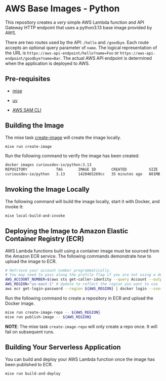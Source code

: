 # AWS Base Images - Python

This repository creates a _very_ simple AWS Lambda function and API Gateway HTTP endpoint that uses a python3.13 base image provided by AWS.

There are two routes used by the API: `/hello` and `/goodbye`. Each route accepts an optional query parameter of `name`. The logical representation of the URL is `https://aws-api-endpoint/hello?name=Foo` or `https://aws-api-endpoint/goodbye?name=Bar`. The actual AWS API endpoint is determined when the application is deployed to AWS.

## Pre-requisites

* [mise](https://mise.jdx.dev/)

* [uv](https://docs.astral.sh/uv/)

* [AWS SAM CLI](https://docs.aws.amazon.com/serverless-application-model/latest/developerguide/what-is-sam.html)

## Building the Image

The mise task [create-image](.config/mise/tasks/create-image) will create the image locally.

```bash
mise run create-image
```

Run the following command to verify the image has been created:

```bash
docker images curiousdev-io/python:3.13
REPOSITORY             TAG       IMAGE ID       CREATED          SIZE
curiousdev-io/python   3.13      1420465269cc   35 minutes ago   801MB
```

## Invoking the Image Locally

The following command will build the image locally, start it with Docker, and invoke it:

```bash
mise local-build-and-invoke
```

## Deploying the Image to Amazon Elastic Container Registry (ECR)

AWS Lambda functions built using a container image must be sourced from the Amazon ECR service. The following commands demonstrate how to upload the image to ECR.

```bash
# Retrieve your account number programmatically.
# You may need to pass along the profile flag if you are not using a default AWS profile.
AWS_ACCOUNT_NUMBER=$(aws sts get-caller-identity --query Account --output text)
AWS_REGION="us-east-1" # Update to reflect the region you want to use
aws ecr get-login-password --region ${AWS_REGION} | docker login --username AWS --password-stdin ${AWS_ACCOUNT_NUMBER}.dkr.ecr.${AWS_REGION}.amazonaws.com
```

Run the following command to create a repository in ECR and upload the Docker image.

```bash
mise run create-image-repo -- ${AWS_REGION}
mise run publish-image -- ${AWS_REGION}
```

**NOTE**: The mise task `create-image-repo` will only create a repo once. It will fail on subsequent runs.

## Building Your Serverless Application

You can build and deploy your AWS Lambda function once the image has been published to ECR.

```bash
mise run build-and-deploy
```
